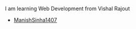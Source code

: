 I am learning Web Development from Vishal Rajout

- [ManishSinha1407](https://github.com/ManishSinha1407)
